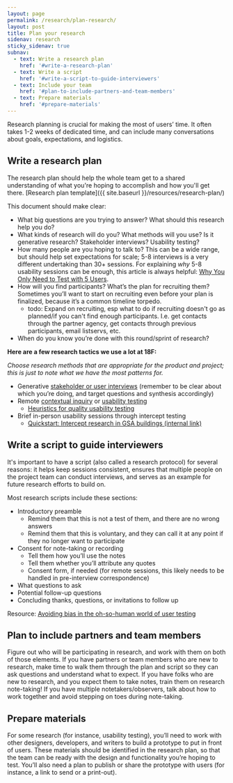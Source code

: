 ```yaml
---
layout: page
permalink: /research/plan-research/
layout: post
title: Plan your research
sidenav: research
sticky_sidenav: true
subnav:
  - text: Write a research plan
    href: '#write-a-research-plan'
  - text: Write a script
    href: '#write-a-script-to-guide-interviewers'
  - text: Include your team
    href: '#plan-to-include-partners-and-team-members'
  - text: Prepare materials
    href: '#prepare-materials'
---
```


Research planning is crucial for making the most of users’ time. It often takes 1-2 weeks of dedicated time, and can include many conversations about goals, expectations, and logistics.

## Write a research plan 

The research plan should help the whole team get to a shared understanding of what you're hoping to accomplish and how you'll get there. [Research plan template]({{ site.baseurl }}/resources/research-plan/)

This document should make clear:

- What big questions are you trying to answer? What should this research help you do?
- What kinds of research will do you? What methods will you use? Is it generative research? Stakeholder interviews? Usability testing?
- How many people are you hoping to talk to? This can be a wide range, but should help set expectations for scale; 5-8 interviews is a very different undertaking than 30+ sessions. For explaining _why_ 5-8 usability sessions can be enough, this article is always helpful: [Why You Only Need to Test with 5 Users](https://www.nngroup.com/articles/why-you-only-need-to-test-with-5-users/).
- How will you find participants? What’s the plan for recruiting them? Sometimes you’ll want to start on recruiting even before your plan is finalized, because it’s a common timeline torpedo.
  + todo: Expand on recruiting, esp what to do if recruiting doesn't go as planned/if you can't find enough participants. I.e. get contacts through the partner agency, get contacts through previous participants, email listservs, etc.
- When do you know you’re done with this round/sprint of research?

**Here are a few research tactics we use a lot at 18F:**

_Choose research methods that are appropriate for the product and project; this is just to note what we have the most patterns for._

- Generative [stakeholder or user interviews](https://methods.18f.gov/#stakeholder-and-user-interviews) (remember to be clear about which you’re doing, and target questions and synthesis accordingly)
- Remote [contextual inquiry](https://methods.18f.gov/#contextual-inquiry) or [usability testing](https://methods.18f.gov/#usability-testing)
    - [Heuristics for quality usability testing](https://docs.google.com/document/d/1qfGp3H1pdOlNbMYuJNQGyBIkpOcQErduDAl0adv1X-w/edit)
- Brief in-person usability sessions through intercept testing
    - [Quickstart: Intercept research in GSA buildings (internal link)](https://docs.google.com/document/d/1ph3fP2rGr0FeXSeueRD4YmIJYF3f-3yIoI-uDz6iwsI/edit#heading=h.ssdnqe2zdwhz)

## Write a script to guide interviewers

It's important to have a script (also called a research protocol) for several reasons: it helps keep sessions consistent, ensures that multiple people on the project team can conduct interviews, and serves as an example for future research efforts to build on.

Most research scripts include these sections:

- Introductory preamble
    - Remind them that this is not a test of them, and there are no wrong answers
    - Remind them that this is voluntary, and they can call it at any point if they no longer want to participate
- Consent for note-taking or recording
    - Tell them how you’ll use the notes
    - Tell them whether you’ll attribute any quotes
    - Consent form, if needed (for remote sessions, this likely needs to be handled in pre-interview correspondence)
- What questions to ask
- Potential follow-up questions
- Concluding thanks, questions, or invitations to follow up

Resource: [Avoiding bias in the oh-so-human world of user testing](https://blog.optimalworkshop.com/avoiding-bias-in-the-oh-so-human-world-of-user-testing)

## Plan to include partners and team members

Figure out who will be participating in research, and work with them on both of those elements. If you have partners or team members who are new to research, make time to walk them through the plan and script so they can ask questions and understand what to expect. If you have folks who are new to research, and you expect them to take notes, train them on research note-taking! If you have multiple notetakers/observers, talk about how to work together and avoid stepping on toes during note-taking.

## Prepare materials

For some research (for instance, usability testing), you’ll need to work with other designers, developers, and writers to build a prototype to put in front of users. These materials should be identified in the research plan, so that the team can be ready with the design and functionality you’re hoping to test. You’ll also need a plan to publish or share the prototype with users (for instance, a link to send or a print-out).
